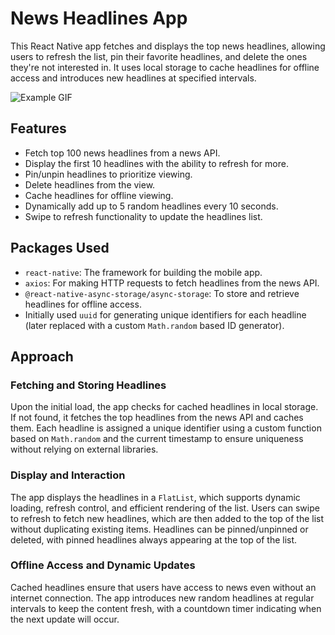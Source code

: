 # News Headlines App

This React Native app fetches and displays the top news headlines, allowing users to refresh the list, pin their favorite headlines, and delete the ones they're not interested in. It uses local storage to cache headlines for offline access and introduces new headlines at specified intervals.

![Example GIF](screen_recording/demo.gif)

## Features

- Fetch top 100 news headlines from a news API.
- Display the first 10 headlines with the ability to refresh for more.
- Pin/unpin headlines to prioritize viewing.
- Delete headlines from the view.
- Cache headlines for offline viewing.
- Dynamically add up to 5 random headlines every 10 seconds.
- Swipe to refresh functionality to update the headlines list.

## Packages Used

- `react-native`: The framework for building the mobile app.
- `axios`: For making HTTP requests to fetch headlines from the news API.
- `@react-native-async-storage/async-storage`: To store and retrieve headlines for offline access.
- Initially used `uuid` for generating unique identifiers for each headline (later replaced with a custom `Math.random` based ID generator).

## Approach

### Fetching and Storing Headlines

Upon the initial load, the app checks for cached headlines in local storage. If not found, it fetches the top headlines from the news API and caches them. Each headline is assigned a unique identifier using a custom function based on `Math.random` and the current timestamp to ensure uniqueness without relying on external libraries.

### Display and Interaction

The app displays the headlines in a `FlatList`, which supports dynamic loading, refresh control, and efficient rendering of the list. Users can swipe to refresh to fetch new headlines, which are then added to the top of the list without duplicating existing items. Headlines can be pinned/unpinned or deleted, with pinned headlines always appearing at the top of the list.

### Offline Access and Dynamic Updates

Cached headlines ensure that users have access to news even without an internet connection. The app introduces new random headlines at regular intervals to keep the content fresh, with a countdown timer indicating when the next update will occur.
